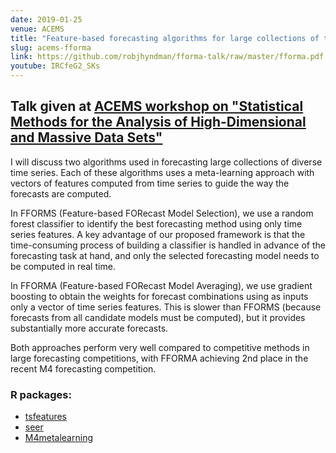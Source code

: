 ```yaml
---
date: 2019-01-25
venue: ACEMS
title: "Feature-based forecasting algorithms for large collections of time series"
slug: acems-fforma
link: https://github.com/robjhyndman/fforma-talk/raw/master/fforma.pdf
youtube: IRCfeG2_SKs
---
```


## Talk given at [ACEMS workshop on "Statistical Methods for the Analysis of High-Dimensional and Massive Data Sets"](https://web.archive.org/web/20221012142824/https://acems.org.au/events/statistical-methods-analysis-high-dimensional-and-massive-data-sets)

I will discuss two algorithms used in forecasting large collections of diverse time series. Each of these algorithms uses a meta-learning approach with vectors of features computed from  time series to guide the way the forecasts are computed.

In FFORMS (Feature-based FORecast Model Selection), we use a random forest classifier to identify the best forecasting method using only time series features. A key advantage of our proposed framework is that the time-consuming process of building a classifier is handled in advance of the forecasting task at hand, and only the selected forecasting model needs to be computed in real time.

In FFORMA (Feature-based FORecast Model Averaging), we use gradient boosting to obtain the weights for forecast combinations using as inputs only a vector of time series features. This is slower than FFORMS (because forecasts from all candidate models must be computed), but it provides substantially more accurate forecasts.

Both approaches perform very well compared to competitive methods in large forecasting competitions, with FFORMA achieving 2nd place in the recent M4 forecasting competition.

### R packages:

  * [tsfeatures](https://pkg.robjhyndman.com/tsfeatures)
  * [seer](https://github.com/thiyangt/seer)
  * [M4metalearning](https://github.com/robjhyndman/M4metalearning)

